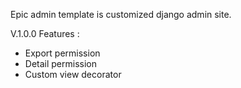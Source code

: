 Epic admin template is customized django admin site.

V.1.0.0 Features :
- Export permission
- Detail permission
- Custom view decorator